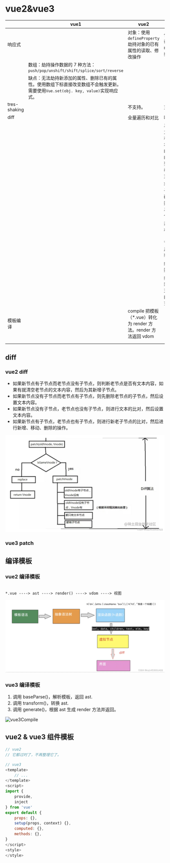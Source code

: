 # vue2&vue3

<!-- prettier-ignore-start -->
| | vue1  | vue2  | vue3 |
| -- | -- | - | ------- |
| 响应式    | | 对象：使用`defineProperty`劫持对象的已有属性的读取、修改操作  | 使用 proxy 拦截、使用 reflect 操作原始对象。 |
|  | 数组：劫持操作数据的 7 种方法：`push/pop/unshift/shift/splice/sort/reverse`   |   |   |
|  | 缺点：无法劫持新添加的属性、删除已有的属性。使用数组下标直接改变数组不会触发更新。需要使用`Vue.set(obj. key, value)`实现响应式。 |   |   |
| tres-shaking | | 不支持。   | 支持。   |
| diff   | | 全量遍历和对比 | 叫 patch |
|  | |   | 以 v-if/v-for 为边界，将模板分成多个块。每个块中的结构是固定的。块只不需要进行遍历树，只需要比对绑定的值。 |
|  | |   | 将静态节点、子树等渲染代码移到渲染函数外。这样可以减少渲染工作量    |
|  | |   | 动态数据节点标记（patchFlag）节点类型。调用节点类型比较方法。 |
|  | |   | 缓存监听函数。   |
|  | |   | 细分元素的更新类型。只比对需要变动的内容，只更新变动的内容。  |
| 模板编译  | | compile 把模板（\*.vue）转化为 render 方法。render 方法返回 vdom |   |
|  | |   |   |
|  | |   |   |
<!-- prettier-ignore-end -->

## diff

### vue2 diff

- 如果新节点有子节点而老节点没有子节点，则判断老节点是否有文本内容，如果有就清空老节点的文本内容，然后为其新增子节点。
- 如果新节点没有子节点而老节点有子节点，则先删除老节点的子节点，然后设置文本内容。
- 如果新节点没有子节点，老节点也没有子节点，则进行文本的比对，然后设置文本内容。
- 如果新节点有子节点，老节点也有子节点，则进行新老子节点的比对，然后进行新增、移动、删除的操作。

![vue2Diff](/framework/vue3/vue2Diff.png)

### vue3 patch

## 编译模板

### vue2 编译模板

```

*.vue ----> ast ----> render() ----> vdom ----> 视图
```

![vue2Compile](/framework/vue3/vue2Compile.png)

### vue3 编译模板

1. 调用 baseParse()，解析模板，返回 ast.
2. 调用 transform()，转换 ast.
3. 调用 generate()，根据 ast 生成 render 方法并返回。

![vue3Compile](/framework/vue3/vue3Compile.png)

## vue2 & vue3 组件模板

```js
// vue2
// 它都过时了，不再整理它了。
```

```js
// vue3
<template>
    // ...
</template>
<script>
import {
    provide,
    inject
} from 'vue'
export default {
    props: {},
    setup(props, context) {},
    computed: {},
    methods: {},
}
</script>
<style>
</style>
```

